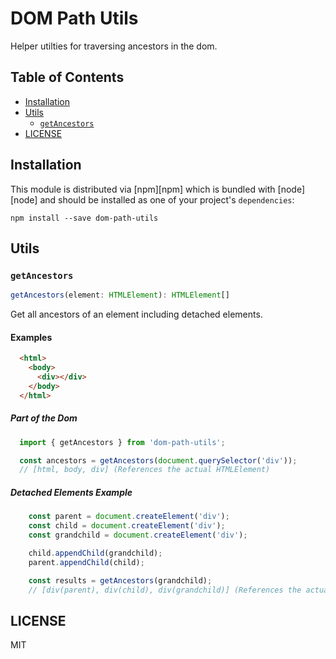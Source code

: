 # DOM Path Utils

Helper utilties for traversing ancestors in the dom.

## Table of Contents
- [Installation](#installation)
- [Utils](#utils)
  - [`getAncestors`](#getancestors)
- [LICENSE](#license)

<!-- END doctoc generated TOC please keep comment here to allow auto update -->

## Installation
This module is distributed via [npm][npm] which is bundled with [node][node] and
should be installed as one of your project's `dependencies`:

```
npm install --save dom-path-utils
```

## Utils

### `getAncestors`
```typescript
getAncestors(element: HTMLElement): HTMLElement[]
```

Get all ancestors of an element including detached elements.

#### Examples
```html
  <html>
    <body>
      <div></div>
    </body>
  </html>
```

##### Part of the Dom
```javascript
  import { getAncestors } from 'dom-path-utils';

  const ancestors = getAncestors(document.querySelector('div'));
  // [html, body, div] (References the actual HTMLElement)
```

##### Detached Elements Example
```javascript
    const parent = document.createElement('div');
    const child = document.createElement('div');
    const grandchild = document.createElement('div');

    child.appendChild(grandchild);
    parent.appendChild(child);

    const results = getAncestors(grandchild);
    // [div(parent), div(child), div(grandchild)] (References the actual HTMLElement)
```

## LICENSE
MIT

